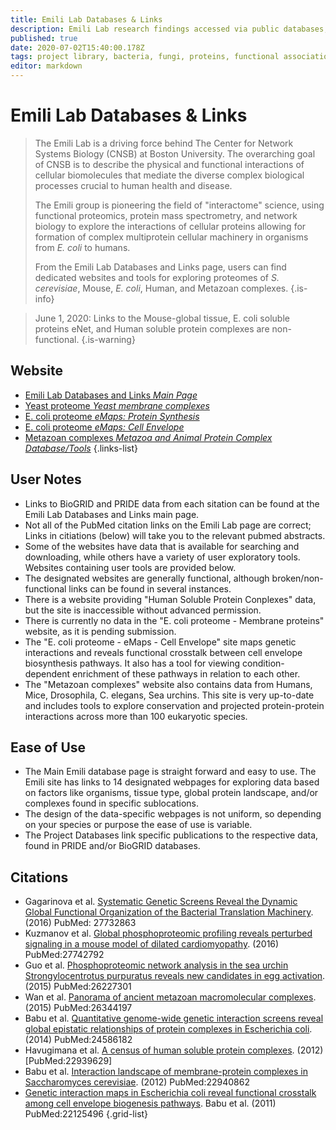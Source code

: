 ```yaml
---
title: Emili Lab Databases & Links
description: Emili Lab research findings accessed via public databases, and their own dedicated web portals and publications.
published: true
date: 2020-07-02T15:40:00.178Z
tags: project library, bacteria, fungi, proteins, functional association, data capture, resource center, database, proteomes, proteomics, data export, conservation, eukaryota, interaction, protein-protein, networks, yeast
editor: markdown
---
```


# Emili Lab Databases & Links

> The Emili Lab is a driving force behind The Center for Network Systems Biology (CNSB) at Boston University.  The overarching goal of CNSB is to describe the physical and functional interactions of cellular biomolecules that mediate the diverse complex biological processes crucial to human health and disease. 
>
> The Emili group is pioneering the field of "interactome" science, using functional proteomics, protein mass spectrometry, and network biology to explore the interactions of cellular proteins allowing for formation of complex multiprotein cellular machinery in organisms from <i>E. coli</i> to humans.
>
> From the Emili Lab Databases and Links page, users can find dedicated websites and tools for exploring proteomes of <i>S. cerevisiae</i>, Mouse, <i>E. coli</i>, Human, and Metazoan complexes. 
{.is-info}

> June 1, 2020: Links to the Mouse-global tissue, E. coli soluble proteins eNet, and Human soluble protein complexes are non-functional.
{.is-warning}

## Website

- [Emili Lab Databases and Links *Main Page*](https://www.emililab.org/databases-links)
- [Yeast proteome *Yeast membrane complexes*](http://wodaklab.org/membrane/)
- [E. coli proteome *eMaps: Protein Synthesis*](http://ecoli.med.utoronto.ca/eMap/PS/php/home.php)
- [E. coli proteome *eMaps: Cell Envelope*](http://ecoli.med.utoronto.ca/eMap/CE/php/home.php)
- [Metazoan complexes *Metazoa and Animal Protein Complex Database/Tools*](http://metazoa.med.utoronto.ca/index.php#index=0)
{.links-list}

## User Notes
- Links to BioGRID and PRIDE data from each sitation can be found at the Emili Lab Databases and Links main page.
- Not all of the PubMed citation links on the Emili Lab page are correct; Links in citiations (below) will take you to the relevant pubmed abstracts. 
- Some of the websites have data that is available for searching and downloading, while others have a variety of user exploratory tools. Websites containing user tools are provided below. 
- The designated websites are generally functional, although broken/non-functional links can be found in several instances. 
- There is a website providing "Human Soluble Protein Conplexes" data, but the site is inaccessible without advanced permission. 
- There is currently no data in the "E. coli proteome - Membrane proteins" website, as it is pending submission. 
- The "E. coli proteome - eMaps - Cell Envelope" site maps genetic interactions and reveals functional crosstalk between cell envelope biosynthesis pathways. It also has a tool for viewing condition-dependent enrichment of these pathways in relation to each other. 
- The "Metazoan complexes" website also contains data from Humans, Mice, Drosophila, C. elegans, Sea urchins.  This site is very up-to-date and includes tools to explore conservation and projected protein-protein interactions across more than 100 eukaryotic species. 

## Ease of Use
- The Main Emili database page is straight forward and easy to use.  The Emili site has links to 14 designated webpages for exploring data based on factors like organisms, tissue type, global protein landscape, and/or complexes found in specific sublocations.
- The design of the data-specific webpages is not uniform, so depending on your species or purpose the ease of use is variable. 
- The Project Databases link specific publications to the respective data, found in PRIDE and/or BioGRID databases. 

## Citations

- Gagarinova et al. [Systematic Genetic Screens Reveal the Dynamic Global Functional Organization of the Bacterial Translation Machinery](https://pubmed.ncbi.nlm.nih.gov/27732863/).(2016) PubMed: 27732863
- Kuzmanov et al. [Global phosphoproteomic profiling reveals perturbed signaling in a mouse model of dilated cardiomyopathy](https://pubmed.ncbi.nlm.nih.gov/27742792/). (2016) PubMed:27742792
- Guo et al. [Phosphoproteomic network analysis in the sea urchin Strongylocentrotus purpuratus reveals new candidates in egg activation](https://pubmed.ncbi.nlm.nih.gov/26227301/). (2015) PubMed:26227301
- Wan et al. [Panorama of ancient metazoan macromolecular complexes](https://pubmed.ncbi.nlm.nih.gov/26344197/). (2015) PubMed:26344197
- Babu et al. [Quantitative genome-wide genetic interaction screens reveal global epistatic relationships of protein complexes in Escherichia coli](https://pubmed.ncbi.nlm.nih.gov/24586182/). (2014) PubMed:24586182
- Havugimana et al. [A census of human soluble protein complexes](https://pubmed.ncbi.nlm.nih.gov/22939629/). (2012) [PubMed:22939629]
- Babu et al. [Interaction landscape of membrane-protein complexes in Saccharomyces cerevisiae](https://pubmed.ncbi.nlm.nih.gov/22940862/). (2012) PubMed:22940862
- [Genetic interaction maps in Escherichia coli reveal functional crosstalk among cell envelope biogenesis pathways](https://pubmed.ncbi.nlm.nih.gov/22125496/). Babu et al. (2011) PubMed:22125496
{.grid-list}

